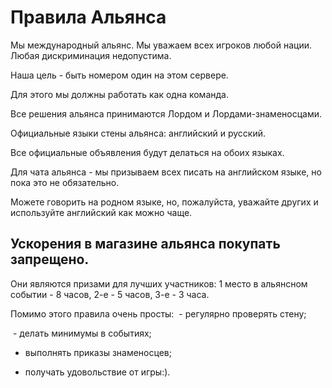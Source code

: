 # Правила Альянса

Мы международный альянс. Мы уважаем всех игроков любой нации.
Любая дискриминация недопустима.

Наша цель - быть номером один на этом сервере.

Для этого мы должны работать как одна команда.

Все решения альянса принимаются Лордом и Лордами-знаменосцами.

Официальные языки стены альянса: английский и русский.

Все официальные объявления будут делаться на обоих языках.

Для чата альянса - мы призываем всех писать на английском языке, но пока это не обязательно.

Можете говорить на родном языке, но, пожалуйста, уважайте других и используйте английский как можно чаще.

## Ускорения в магазине альянса покупать запрещено.
Они являются призами для лучших участников:
1 место в альянсном событии - 8 часов,
2-е - 5 часов,
3-е - 3 часа.

Помимо этого правила очень просты:
 - регулярно проверять стену;
 
 - делать минимумы в событиях;
 
- выполнять приказы знаменосцев;

- получать удовольствие от игры:).
